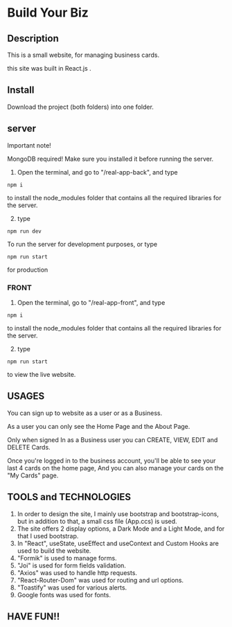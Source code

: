 # Build Your Biz

## Description

This is a small website, for managing business cards.

this site was built in React.js .

## Install

Download the project (both folders) into one folder.

## server

Important note!

MongoDB required! Make sure you installed it before running the server.

1. Open the terminal, and go to "/real-app-back", and type

```
npm i
```

to install the node_modules folder that contains all the required libraries for the server.

2.  type

```
npm run dev
```

To run the server for development purposes, or type

```
npm run start
```

for production

### FRONT

1. Open the terminal, go to "/real-app-front", and type

```
npm i
```

to install the node_modules folder that contains all the required libraries for the server.

2.  type

```
npm run start
```

to view the live website.

## USAGES

You can sign up to website as a user or as a Business.

As a user you can only see the Home Page and the About Page.

Only when signed In as a Business user you can CREATE, VIEW, EDIT and DELETE Cards.

Once you're logged in to the business account, you'll be able to see your last 4 cards on the home page, And you can also manage your cards on the "My Cards" page.

## TOOLS and TECHNOLOGIES

1. In order to design the site, I mainly use bootstrap and bootstrap-icons, but in addition to that, a small css file (App.ccs) is used.
2. The site offers 2 display options, a Dark Mode and a Light Mode, and for that I used bootstrap.
3. In "React", useState, useEffect and useContext and Custom Hooks are used to build the website.
4. "Formik" is used to manage forms.
5. "Joi" is used for form fields validation.
6. "Axios" was used to handle http requests.
7. "React-Router-Dom" was used for routing and url options.
8. "Toastify" was used for various alerts.
9. Google fonts was used for fonts.

## HAVE FUN!!
